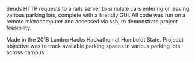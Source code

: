 Sends HTTP requests to a rails server to simulate cars entering or leaving various parking lots, complete with a friendly GUI. All code was run on a remote microcomputer and accessed via ssh, to demonstrate project feasibility.

Made in the 2018 LumberHacks Hackathon at Humboldt State. Projedct objective was to track available parking spaces in various parking lots across campus.
